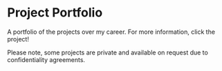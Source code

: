 # Project Portfolio
A portfolio of the projects over my career. For more information, click the project!

Please note, some projects are private and available on request due to confidentiality agreements.
